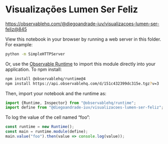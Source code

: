 # Visualizações Lumen Ser Feliz

https://observablehq.com/@diegoandrade-iuv/visualizacoes-lumen-ser-feliz@845

View this notebook in your browser by running a web server in this folder. For
example:

~~~sh
python -m SimpleHTTPServer
~~~

Or, use the [Observable Runtime](https://github.com/observablehq/runtime) to
import this module directly into your application. To npm install:

~~~sh
npm install @observablehq/runtime@4
npm install https://api.observablehq.com/d/151c432399dc315e.tgz?v=3
~~~

Then, import your notebook and the runtime as:

~~~js
import {Runtime, Inspector} from "@observablehq/runtime";
import define from "@diegoandrade-iuv/visualizacoes-lumen-ser-feliz";
~~~

To log the value of the cell named “foo”:

~~~js
const runtime = new Runtime();
const main = runtime.module(define);
main.value("foo").then(value => console.log(value));
~~~

